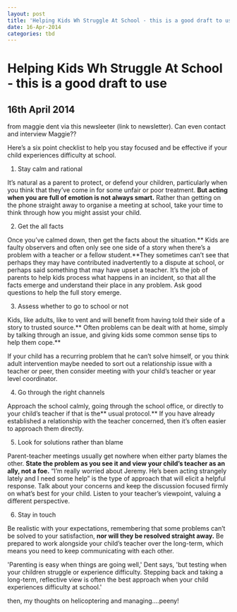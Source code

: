 ```yaml
---
layout: post
title: 'Helping Kids Wh Struggle At School - this is a good draft to use'
date: 16-Apr-2014
categories: tbd
---
```


# Helping Kids Wh Struggle At School - this is a good draft to use

## 16th April 2014

from maggie dent via this newsleeter (link to newsletter). Can even contact and interview Maggie??

 

Here’s a six point checklist to help you stay focused and be effective if your child experiences difficulty at school.

1. Stay calm and rational

It’s natural as a parent to protect,   or defend your children,   particularly when you think that they’ve come in for some unfair or poor treatment. **But acting when you are full of emotion is not always smart.** Rather than getting on the phone straight away to organise a meeting at school,   take your time to think through how you might assist your child.

2. Get the all facts

Once you’ve calmed down, then get the facts about the situation.** Kids are faulty observers and often only see one side of a story when there’s a problem with a teacher or a fellow student.**They sometimes can’t see that perhaps they may have contributed inadvertently to a dispute at school, or perhaps said something that may have upset a teacher. It’s the job of parents to help kids process what happens in an incident, so that all the facts emerge and understand their place in any problem. Ask good questions to help the full story emerge.

3. Assess whether to go to school or not

Kids, like adults, like to vent and will benefit from having told their side of a story to trusted source.** Often problems can be dealt with at home, simply by talking through an issue, and giving kids some common sense tips to help them cope.**

If your child has a recurring problem that he can’t solve himself, or you think adult intervention maybe needed to sort out a relationship issue with a teacher or peer, then consider meeting with your child’s teacher or year level coordinator.

4. Go through the right channels

Approach the school calmly, going through the school office, or directly to your child’s teacher if that is the** usual protocol.** If you have already established a relationship with the teacher concerned, then it’s often easier to approach them directly.

5. Look for solutions rather than blame

Parent-teacher meetings usually get nowhere when either party blames the other. **State the problem as you see it and view your child’s teacher as an ally, not a foe.** “I’m really worried about Jeremy. He’s been acting strangely lately and I need some help” is the type of approach that will elicit a helpful response. Talk about your concerns and keep the discussion focused firmly on what’s best for your child. Listen to your teacher’s viewpoint, valuing a different perspective.

6. Stay in touch

Be realistic with your expectations, remembering that some problems can’t be solved to your satisfaction, **nor will they be resolved straight away.** Be prepared to work alongside your child’s teacher over the long-term, which means you need to keep communicating with each other.

'Parenting is easy when things are going well,' Dent says, 'but testing when your children struggle or experience difficulty. Stepping back and taking a long-term, reflective view is often the best approach when your child experiences difficulty at school.'

then, my thoughts on helicoptering and managing....peeny!
